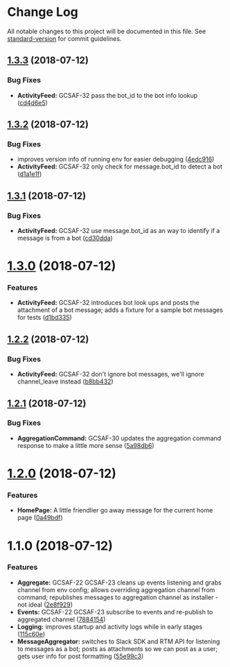 # Change Log

All notable changes to this project will be documented in this file. See [standard-version](https://github.com/conventional-changelog/standard-version) for commit guidelines.

<a name="1.3.3"></a>
## [1.3.3](https://github.com/teamgunio/slack-activity-feed/compare/v1.3.2...v1.3.3) (2018-07-12)


### Bug Fixes

* **ActivityFeed:** GCSAF-32 pass the bot_id to the bot info lookup ([cd4d6e5](https://github.com/teamgunio/slack-activity-feed/commit/cd4d6e5))



<a name="1.3.2"></a>
## [1.3.2](https://github.com/teamgunio/slack-activity-feed/compare/v1.3.1...v1.3.2) (2018-07-12)


### Bug Fixes

* improves version info of running env for easier debugging ([4edc916](https://github.com/teamgunio/slack-activity-feed/commit/4edc916))
* **ActivityFeed:** GCSAF-32 only check for message.bot_id to detect a bot ([d1a1e1f](https://github.com/teamgunio/slack-activity-feed/commit/d1a1e1f))



<a name="1.3.1"></a>
## [1.3.1](https://github.com/teamgunio/slack-activity-feed/compare/v1.3.0...v1.3.1) (2018-07-12)


### Bug Fixes

* **ActivityFeed:** GCSAF-32 use message.bot_id as an way to identify if a message is from a bot ([cd30dda](https://github.com/teamgunio/slack-activity-feed/commit/cd30dda))



<a name="1.3.0"></a>
# [1.3.0](https://github.com/teamgunio/slack-activity-feed/compare/v1.2.2...v1.3.0) (2018-07-12)


### Features

* **ActivityFeed:** GCSAF-32 introduces bot look ups and posts the attachment of a bot message; adds a fixture for a sample bot messages for tests ([d1bd335](https://github.com/teamgunio/slack-activity-feed/commit/d1bd335))



<a name="1.2.2"></a>
## [1.2.2](https://github.com/teamgunio/slack-activity-feed/compare/v1.2.1...v1.2.2) (2018-07-12)


### Bug Fixes

* **ActivityFeed:** GCSAF-32 don't ignore bot messages, we'll ignore channel_leave instead ([b8bb432](https://github.com/teamgunio/slack-activity-feed/commit/b8bb432))



<a name="1.2.1"></a>
## [1.2.1](https://github.com/teamgunio/slack-activity-feed/compare/v1.2.0...v1.2.1) (2018-07-12)


### Bug Fixes

* **AggregationCommand:** GCSAF-30 updates the aggregation command response to make a little more sense ([5a98db6](https://github.com/teamgunio/slack-activity-feed/commit/5a98db6))



<a name="1.2.0"></a>
# [1.2.0](https://github.com/teamgunio/slack-activity-feed/compare/v1.1.0...v1.2.0) (2018-07-12)


### Features

* **HomePage:** A little friendlier go away message for the current home page ([0a49bdf](https://github.com/teamgunio/slack-activity-feed/commit/0a49bdf))



<a name="1.1.0"></a>
# 1.1.0 (2018-07-12)


### Features

* **Aggregate:** GCSAF-22 GCSAF-23 cleans up events listening and grabs channel from env config; allows overriding aggregation channel from command; republishes messages to aggregation channel as installer - not ideal ([2e8f929](https://github.com/teamgunio/slack-activity-feed/commit/2e8f929))
* **Events:** GCSAF-22 GCSAF-23 subscribe to events and re-publish to aggregated channel ([7884154](https://github.com/teamgunio/slack-activity-feed/commit/7884154))
* **Logging:** improves startup and activity logs while in early stages ([115c60e](https://github.com/teamgunio/slack-activity-feed/commit/115c60e))
* **MessageAggregator:** switches to Slack SDK and RTM API for listening to messages as a bot; posts as attachments so we can post as a user; gets user info for post formatting ([55e99c3](https://github.com/teamgunio/slack-activity-feed/commit/55e99c3))
